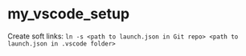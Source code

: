 # my_vscode_setup

Create soft links:
`ln -s <path to launch.json in Git repo> <path to launch.json in .vscode folder>`
